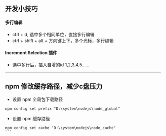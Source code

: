 ## 开发小技巧


#### 多行编辑
* ctrl + d, 选中多个相同单位，直接多行编辑
* ctrl + shift + alt + 方向键上下，多个光标，多行编辑
#### Increment Selection 插件
* 选中多行后，插入自增的id 1,2,3,4,5……

----


## npm 修改缓存路径，减少c盘压力

* 设置 npm 全局包下载路径
```
npm config set prefix "D:\system\nodejs\node_global"
```
* 设置 npm 缓存路径
````
npm config set cache "D:\system\nodejs\node_cache"
```